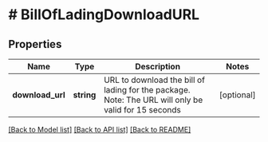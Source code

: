 # # BillOfLadingDownloadURL

## Properties

Name | Type | Description | Notes
------------ | ------------- | ------------- | -------------
**download_url** | **string** | URL to download the bill of lading for the package. Note: The URL will only be valid for 15 seconds | [optional]

[[Back to Model list]](../../README.md#models) [[Back to API list]](../../README.md#endpoints) [[Back to README]](../../README.md)
